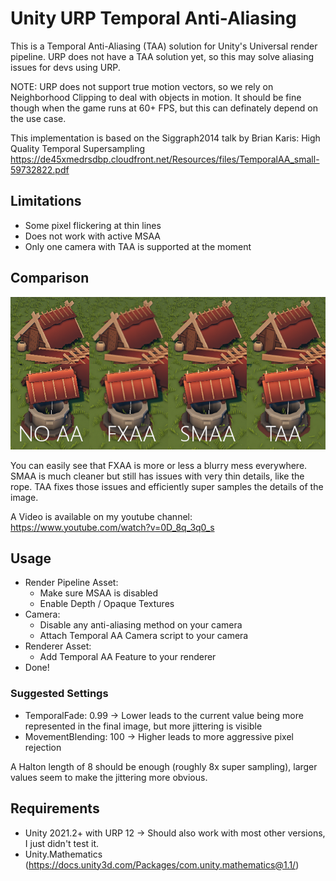 # Unity URP Temporal Anti-Aliasing
This is a Temporal Anti-Aliasing (TAA) solution for Unity's Universal render pipeline. URP does not have a TAA solution yet, so this may solve aliasing issues for devs using URP.

NOTE: URP does not support true motion vectors, so we rely on Neighborhood Clipping to deal with objects in motion. It should be fine though when the game runs at 60+ FPS, but this can definately depend on the use case.

This implementation is based on the Siggraph2014 talk by Brian Karis:
High Quality Temporal Supersampling
https://de45xmedrsdbp.cloudfront.net/Resources/files/TemporalAA_small-59732822.pdf

## Limitations
- Some pixel flickering at thin lines
- Does not work with active MSAA
- Only one camera with TAA is supported at the moment

## Comparison
![Anti-Aliasing comparison](https://github.com/CMDRSpirit/URPTemporalAA/blob/main/res/comp.png?raw=true)

You can easily see that FXAA is more or less a blurry mess everywhere. SMAA is much cleaner but still has issues with very thin details, like the rope.
TAA fixes those issues and efficiently super samples the details of the image.

A Video is available on my youtube channel:
https://www.youtube.com/watch?v=0D_8q_3q0_s

## Usage
- Render Pipeline Asset:
  - Make sure MSAA is disabled
  - Enable Depth / Opaque Textures
- Camera:
  - Disable any anti-aliasing method on your camera
  - Attach Temporal AA Camera script to your camera
- Renderer Asset:
  - Add Temporal AA Feature to your renderer
- Done! 

### Suggested Settings
- TemporalFade: 0.99 -> Lower leads to the current value being more represented in the final image, but more jittering is visible
- MovementBlending: 100 -> Higher leads to more aggressive pixel rejection

A Halton length of 8 should be enough (roughly 8x super sampling), larger values seem to make the jittering more obvious.

## Requirements
- Unity 2021.2+ with URP 12 -> Should also work with most other versions, I just didn't test it.
- Unity.Mathematics (https://docs.unity3d.com/Packages/com.unity.mathematics@1.1/)
